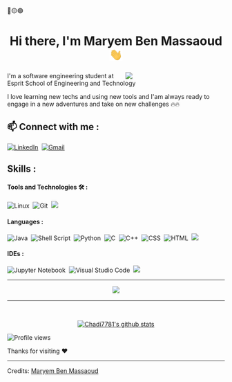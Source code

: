  <div>
🔴🟡🟢

<br>
 </div>
<p>
<h1 align="center"> <b>Hi there, I'm Maryem Ben Massaoud <img src="https://raw.githubusercontent.com/ABSphreak/ABSphreak/master/gifs/Hi.gif" width="30px"> </b></h1>
</p>
<img align='right' src="https://media.giphy.com/media/ieyl9zmCjO4b4t6qoY/giphy.gif" width="230">
I'm a software engineering student at Esprit School of Engineering and Technology

I love learning new techs and using new tools and I'am always ready to engage in a new adventures and take on new challenges 🔥🔥


## 📫 Connect with me :
<p align="center">
 
  
  <a href="https://www.linkedin.com/in/maryem-ben-massaoud-605821197/"><img src="https://img.shields.io/badge/linkedin-%230077B5.svg?&style=for-the-badge&logo=linkedin&logoColor=white" alt="LinkedIn" /></a>&nbsp;
 <a href="mailto:mariembenmassoud123@gmail.com?subject=Hey%20Maryem"><img src="https://img.shields.io/badge/gmail-%23D14836.svg?&style=for-the-badge&logo=gmail&logoColor=white" alt="Gmail"/></a>&nbsp;  

</p>

## Skills :

#### Tools and Technologies 🛠️ :

![Linux](https://img.shields.io/badge/Linux-FCC624?style=for-the-badge&logo=linux&logoColor=black)&nbsp;
![Git](https://img.shields.io/badge/GIT-E44C30?style=for-the-badge&logo=git&logoColor=white)&nbsp;
![](https://img.shields.io/badge/And%20More!-yellow?style=for-the-badge)

#### Languages :

![Java](https://img.shields.io/badge/Java-ED8B00?style=for-the-badge&logo=java&logoColor=white)&nbsp;
![Shell Script](https://img.shields.io/badge/Shell_Script-121011?style=for-the-badge&logo=gnu-bash&logoColor=white)&nbsp;
![Python](https://img.shields.io/badge/Python-3776AB?style=for-the-badge&logo=python&logoColor=white)&nbsp;
![C](https://img.shields.io/badge/C%20-%232370ED.svg?style=for-the-badge&logo=c&logoColor=white)&nbsp;
![C++](https://img.shields.io/badge/C++%20-%2300599C.svg?style=for-the-badge&logo=c%2B%2B&logoColor=white)&nbsp;
![CSS](https://img.shields.io/badge/CSS%20-%231572B6.svg?style=for-the-badge&logo=css3&logoColor=white)&nbsp;
![HTML](https://img.shields.io/badge/HTML%20-%23E34F26.svg?style=for-the-badge&logo=html5&logoColor=white)&nbsp;
 ![](https://img.shields.io/badge/And%20More!-yellow?style=for-the-badge)

#### IDEs :

![Jupyter Notebook](https://img.shields.io/badge/jupyter-%23FA0F00.svg?style=for-the-badge&logo=jupyter&logoColor=white)&nbsp;
![Visual Studio Code](https://img.shields.io/badge/Visual%20Studio%20Code-0078d7.svg?style=for-the-badge&logo=visual-studio-code&logoColor=white)&nbsp;
 ![](https://img.shields.io/badge/And%20More!-yellow?style=for-the-badge)

<hr>
   <p align="center">
<a href="https://github.com/ryo-ma/github-profile-trophy)"> <img src="https://github-profile-trophy.vercel.app/?username=Mariem-BM"/> 
          </a></p>
          
 <hr>          
<br/>

 <p align="center">
  <a href="https://github.com/Mariem-BM">
    <img src="https://github-readme-stats.vercel.app/api?username=Mariem-BM&count_private=true&hide_border=true&show_icons=true" alt="Chadi7781's github stats">
  </a>
</p>
 
![Profile views](https://gpvc.arturio.dev/Mariem-BM)  

Thanks for visiting ❤️

------
Credits: [Maryem Ben Massaoud](https://github.com/mariem-BM)
